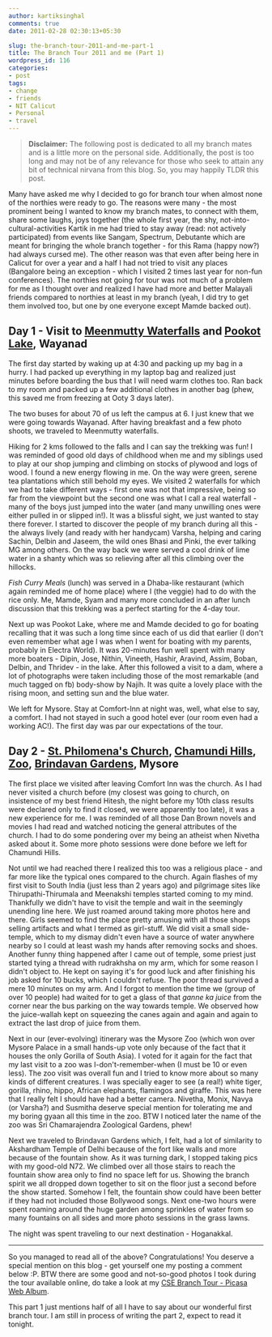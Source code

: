 ```yaml
---
author: kartiksinghal
comments: true
date: 2011-02-28 02:30:13+05:30

slug: the-branch-tour-2011-and-me-part-1
title: The Branch Tour 2011 and me (Part 1)
wordpress_id: 116
categories:
- post
tags:
- change
- friends
- NIT Calicut
- Personal
- travel
---
```


> **Disclaimer:** The following post is dedicated to all my branch mates and is a little more on the personal side. Additionally, the post is too long and may not be of any relevance for those who seek to attain any bit of technical nirvana from this blog. So, you may happily TLDR this post.


Many have asked me why I decided to go for branch tour when almost none of the northies were ready to go. The reasons were many - the most prominent being I wanted to know my branch mates, to connect with them, share some laughs, joys together (the whole first year, the shy, not-into-cultural-activities Kartik in me had tried to stay away (read: not actively participated) from events like Sangam, Spectrum, Debutante which are meant for bringing the whole branch together - for this Rama (happy now?) had always cursed me). The other reason was that even after being here in Calicut for over a year and a half I had not tried to visit any places (Bangalore being an exception - which I visited 2 times last year for non-fun conferences). The northies not going for tour was not much of a problem for me as I thought over and realized I have had more and better Malayali friends compared to northies at least in my branch (yeah, I did try to get them involved too, but one by one everyone except Mamde backed out).


## Day 1 - Visit to [Meenmutty Waterfalls](http://www.hindu.com/mp/2005/02/26/stories/2005022601800100.htm) and [Pookot Lake](http://www.calicut.net/travel/pookot.html), Wayanad


The first day started by waking up at 4:30 and packing up my bag in a hurry. I had packed up everything in my laptop bag and realized just minutes before boarding the bus that I will need warm clothes too. Ran back to my room and packed up a few additional clothes in another bag (phew, this saved me from freezing at Ooty 3 days later).

The two buses for about 70 of us left the campus at 6. I just knew that we were going towards Wayanad. After having breakfast and a few photo shoots, we traveled to Meenmutty waterfalls.

Hiking for 2 kms followed to the falls and I can say the trekking was fun! I was reminded of good old days of childhood when me and my siblings used to play at our shop jumping and climbing on stocks of plywood and logs of wood. I found a new energy flowing in me. On the way were green, serene tea plantations which still behold my eyes. We visited 2 waterfalls for which we had to take different ways - first one was not that impressive, being so far from the viewpoint but the second one was what I call a real waterfall - many of the boys just jumped into the water (and many unwilling ones were either pulled in or slipped in!). It was a blissful sight, we just wanted to stay there forever. I started to discover the people of my branch during all this - the always lively (and ready with her handycam) Varsha, helping and caring Sachin, Delbin and Jaseem, the wild ones Bhasi and Pinki, the ever talking MG among others. On the way back we were served a cool drink of lime water in a shanty which was so relieving after all this climbing over the hillocks.

_Fish Curry Meals_ (lunch) was served in a Dhaba-like restaurant (which again reminded me of home place) where I (the veggie) had to do with the rice only. Me, Mamde, Syam and many more concluded in an after lunch discussion that this trekking was a perfect starting for the 4-day tour.

Next up was Pookot Lake, where me and Mamde decided to go for boating recalling that it was such a long time since each of us did that earlier (I don't even remember what age I was when I went for boating with my parents, probably in Electra World).﻿ It was 20-minutes fun well spent with many more boaters - Dipin, Jose, Nithin, Vineeth, Hashir, Aravind, Assim, Boban, Delbin, and Thridev - in the lake. After this followed a visit to a dam, where a lot of photographs were taken including those of the most remarkable (and much tagged on fb) body-show by Najih. It was quite a lovely place with the rising moon, and setting sun and the blue water.

We left for Mysore. Stay at Comfort-Inn at night was, well, what else to say, a comfort. I had not stayed in such a good hotel ever (our room even had a working AC!). The first day was par our expectations of the tour.


## Day 2 - [﻿﻿St. Philomena's Church](http://en.wikipedia.org/wiki/St._Philomena's_Church,_Mysore), [Chamundi Hills](http://en.wikipedia.org/wiki/Chamundi_hills), [Zoo](http://www.mysorezoo.org/), [Brindavan Gardens](http://www.horticulture.kar.nic.in/brindavan.htm), Mysore


The first place we visited after leaving Comfort Inn was the church. As I had never visited a church before (my closest was going to church, on insistence of my best friend Hitesh, the night before my 10th class results were declared only to find it closed, we were apparently too late), it was a new experience for me. I was reminded of all those Dan Brown novels and movies I had read and watched noticing the general attributes of the church. I had to do some pondering over my being an atheist when Nivetha asked about it. Some more photo sessions were done before we left for Chamundi Hills.

Not until we had reached there I realized this too was a religious place - and far more like the typical ones compared to the church. Again flashes of my first visit to South India (just less than 2 years ago) and pilgrimage sites like Thirupathi-Thirumala and Meenakshi temples started coming to my mind. Thankfully we didn't have to visit the temple and wait in the seemingly unending line here. We just roamed around taking more photos here and there. Girls seemed to find the place pretty amusing with all those shops selling artifacts and what I termed as girl-stuff. We did visit a small side-temple, which to my dismay didn't even have a source of water anywhere nearby so I could at least wash my hands after removing socks and shoes. Another funny thing happened after I came out of temple, some priest just started tying a thread with rudrakhsha on my arm, which for some reason I didn't object to. He kept on saying it's for good luck and after finishing his job asked for 10 bucks, which I couldn't refuse. The poor thread survived a mere 10 minutes on my arm. And I forgot to mention the time we (group of over 10 people) had waited for to get a glass of that _ganne ka juice_ from the corner near the bus parking on the way towards temple. We observed how the juice-wallah kept on squeezing the canes again and again and again to extract the last drop of juice from them.

Next in our (ever-evolving) itinerary was the Mysore Zoo (which won over Mysore Palace in a small hands-up vote only because of the fact that it houses the only Gorilla of South Asia). I voted for it again for the fact that my last visit to a zoo was I-don't-remember-when (I must be 10 or even less). The zoo visit was overall fun and I tried to know more about so many kinds of different creatures. I was specially eager to see (a real!) white tiger, gorilla, rhino, hippo, African elephants, flamingos and giraffe. This was here that I really felt I should have had a better camera. Nivetha, Monix, Navya (or Varsha?) and Susmitha deserve special mention for tolerating me and my boring gyaan all this time in the zoo. BTW I noticed later the name of the zoo was Sri Chamarajendra Zoological Gardens, phew!

Next we traveled to Brindavan Gardens which, I felt, had a lot of similarity to Akshardham Temple of Delhi because of the fort like walls and more because of the fountain show. As it was turning dark, I stopped taking pics with my good-old N72. We climbed over all those stairs to reach the fountain show area only to find no space left for us. Showing the branch spirit we all dropped down together to sit on the floor just a second before the show started. Somehow I felt, the fountain show could have been better if they had not included those Bollywood songs. Next one-two hours were spent roaming around the huge garden among sprinkles of water from so many fountains on all sides and more photo sessions in the grass lawns.

The night was spent traveling to our next destination - Hoganakkal.



* * *



So you managed to read all of the above? Congratulations! You deserve a special mention on this blog - get yourself one my posting a comment below :P. BTW there are some good and not-so-good photos I took during the tour available online, do take a look at my [CSE Branch Tour - Picasa Web Album](https://picasaweb.google.com/kartiksinghal/CSE200913BranchTour2011?authkey=Gv1sRgCIPG0ODz2KTblAE&feat=directlink).

This part 1 just mentions half of all I have to say about our wonderful first branch tour. I am still in process of writing the part 2, expect to read it tonight.
